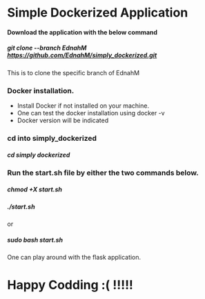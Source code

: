 # Simple Dockerized Application

#### Download the application with the below command
##### git clone --branch EdnahM https://github.com/EdnahM/simply_dockerized.git
  This is to clone the specific branch of EdnahM


### Docker installation.
- Install Docker if not installed on your machine.
- One can  test the docker installation using docker -v
- Docker version will be indicated

### cd into simply_dockerized 
##### cd simply dockerized

### Run the start.sh file by either the two commands below.
##### chmod +X start.sh
##### ./start.sh

or

##### sudo bash start.sh

One can play around with the flask application.
# Happy Codding :( !!!!!
